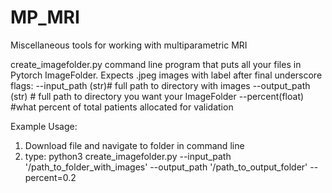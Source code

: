 # MP_MRI
Miscellaneous tools for working with multiparametric MRI

create_imagefolder.py
command line program that puts all your files in Pytorch ImageFolder.  Expects .jpeg images with label after final underscore
flags:
--input_path (str)# full path to directory with images
--output_path (str) # full path to directory you want your ImageFolder
--percent(float) #what percent of total patients allocated for validation

Example Usage:
1) Download file and navigate to folder in command line
2) type:
python3 create_imagefolder.py --input_path '/path_to_folder_with_images' --output_path '/path_to_output_folder' --percent=0.2
